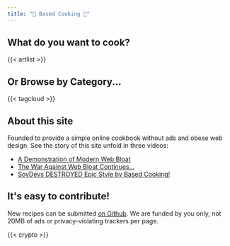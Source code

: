 ```yaml
---
title: "🍲 Based Cooking 🍳"
---
```


## What do you want to cook?

<noscript>
<style>
.search { display: none; }
</style>
</noscript>

<div class="search">
  <input type="text" id="search" placeholder="Search...">
  <button class="clear-search">
    <svg xmlns="http://www.w3.org/2000/svg" class="ionicon" viewBox="0 0 512 512"><title>Backspace</title><path d="M135.19 390.14a28.79 28.79 0 0021.68 9.86h246.26A29 29 0 00432 371.13V140.87A29 29 0 00403.13 112H156.87a28.84 28.84 0 00-21.67 9.84v0L46.33 256l88.86 134.11z" fill="none" stroke="currentColor" stroke-linejoin="round" stroke-width="32"></path><path fill="none" stroke="currentColor" stroke-linecap="round" stroke-linejoin="round" stroke-width="32" d="M336.67 192.33L206.66 322.34M336.67 322.34L206.66 192.33M336.67 192.33L206.66 322.34M336.67 322.34L206.66 192.33"></path></svg>
  </button>
</div>

<script>
document.addEventListener('DOMContentLoaded', () => {
  const rec = document.querySelectorAll('#artlist li')
  const search = document.querySelector('#search')
  const clearSearch = document.querySelector('.clear-search')
  const artlist = document.getElementById('artlist')
  
  document.addEventListener('keydown', function(e) {
    // if search already focused do nothing
    if (search === document.activeElement) return;

    // if key pressed is '/'
    if (e.keyCode ===  191) {
        search.focus();

        // preventDefault so '/' is not added to search value
        e.preventDefault();
    }
  })

  search.addEventListener('input', e => {
    // grab search input value
    const searchText = e.target.value.toLowerCase()

    const hasFilter = searchText.length > 0;

    // for each recipe hide all but matched
    let matchCount = 0;
    rec.forEach(el => {
      const recipeName = el.textContent.toLowerCase()
      const isMatch = recipeName.includes(searchText)

      el.hidden = !isMatch
      el.classList.toggle('matched-recipe', isMatch && searchText.length !== 0);
      if (hasFilter && isMatch) {
        matchCount++;
      }
    })

    artlist.classList.toggle('list-searched', matchCount > 0);
  })

  clearSearch.addEventListener('click', e => {
    search.value = ''
    rec.forEach(el => {
      el.hidden = false
      el.classList.remove('matched-recipe');
    })

    artlist.classList.remove('list-searched') ;
  })
})
</script>

{{< artlist >}}

## Or Browse by Category...

{{< tagcloud >}}

## About this site

Founded to provide a simple online cookbook without ads and obese web design.
See the story of this site unfold in three videos:

- [A Demonstration of Modern Web Bloat](https://odysee.com/@Luke:7/a-demonstration-of-modern-web-bloat:f)
- [The War Against Web Bloat Continues...](https://odysee.com/@Luke:7/the-war-against-web-bloat-continues...:a)
- [SoyDevs DESTROYED Epic Style by Based Cooking!](https://odysee.com/@Luke:7/soydevs-destroyed-epic-style-by-based:6)

## It's easy to contribute!

New recipes can be submitted [on Github](https://github.com/lukesmithxyz/based.cooking).
We are funded by you only, not 20MB of ads or privacy-violating trackers per page.

{{< crypto >}}
